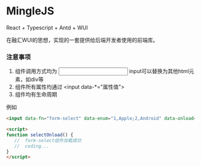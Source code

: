 # MingleJSReact + Typescript + Antd + WUI 在融汇WUI的思想，实现的一套提供给后端开发者使用的前端库。### 注意事项 1. 组件调用方式均为 <input data-fn="组件名称" />    input可以替换为其他html元素，如div等2. 组件所有属性均通过 <input data-*="属性值">3. 组件均有生命周期 例如 ```html<input data-fn="form-select" data-enum="1,Apple;2,Android" data-onload="selectOnload" /><script>function selectOnload() {    //  form-select组件加载成功    //  coding...    }</script>```
